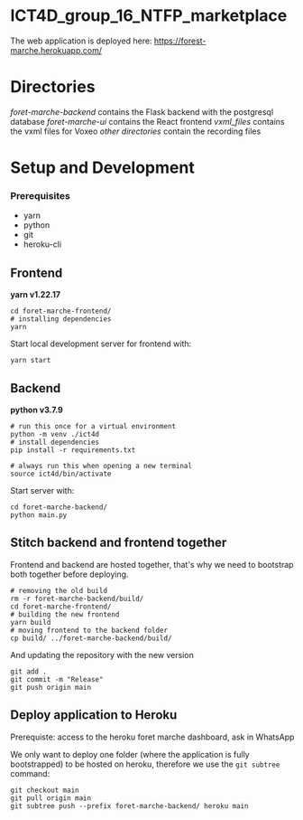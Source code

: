 
# ICT4D_group_16_NTFP_marketplace
The web application is deployed here: https://forest-marche.herokuapp.com/

# Directories
*foret-marche-backend* contains the Flask backend with the postgresql database
*foret-marche-ui* contains the React frontend
*vxml_files* contains the vxml files for Voxeo
*other directories* contain the recording files 

# Setup and Development

### Prerequisites
- yarn
- python
- git
- heroku-cli

## Frontend
**yarn v1.22.17**

```
cd foret-marche-frontend/
# installing dependencies
yarn
```

Start local development server for frontend with:
```
yarn start
```

## Backend
**python v3.7.9**

```
# run this once for a virtual environment
python -m venv ./ict4d
# install dependencies
pip install -r requirements.txt

```

```
# always run this when opening a new terminal
source ict4d/bin/activate
```

Start server with:
```
cd foret-marche-backend/
python main.py
```

## Stitch backend and frontend together
Frontend and backend are hosted together, that's why we need to bootstrap both together before deploying.
```
# removing the old build
rm -r foret-marche-backend/build/ 
cd foret-marche-frontend/ 
# building the new frontend
yarn build 
# moving frontend to the backend folder
cp build/ ../foret-marche-backend/build/ 
```

And updating the repository with the new version
```
git add .
git commit -m "Release"
git push origin main
```

## Deploy application to Heroku
Prerequiste: access to the heroku foret marche dashboard, ask in WhatsApp


We only want to deploy one folder (where the application is fully bootstrapped) to be hosted on heroku, therefore we use the `git subtree` command:

```
git checkout main
git pull origin main
git subtree push --prefix foret-marche-backend/ heroku main
```
